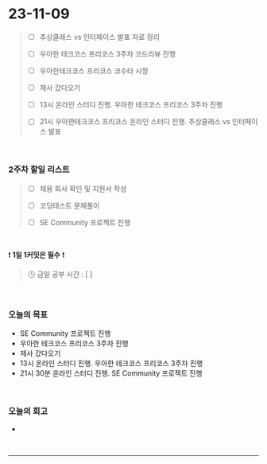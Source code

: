 # 23-11-09
> - [ ]  추상클래스 vs 인터페이스 발표 자료 정리
>
> - [ ]  우아한 테크코스 프리코스 3주차 코드리뷰 진행
>
> - [ ]  우아한테크코스 프리코스 코수타 시청
>
> - [ ]  제사 갔다오기
>
> - [ ]  13시 온라인 스터디 진행. 우아한 테크코스 프리코스 3주차 진행
>
> - [ ]  21시 우아한테크코스 프리코스 온라인 스터디 진행. 추상클래스 vs 인터페이스 발표



<br/>

### 2주차 할일 리스트  
> - [ ]  채용 회사 확인 및 지원서 작성
>
> - [ ]  코딩테스트 문제풀이
>
> - [ ]  SE Community 프로젝트 진행

<br/>

❗ **1일 1커밋은 필수** ❗
> 🕒 금일 공부 시간 : [ ]
  
<br/>

### 오늘의 목표
- SE Community 프로젝트 진행
- 우아한 테크코스 프리코스 3주차 진행
- 제사 갔다오기
- 13시 온라인 스터디 진행. 우아한 테크코스 프리코스 3주차 진행
- 21시 30분 온라인 스터디 진행. SE Community 프로젝트 진행

<br>

### 오늘의 회고
- 


<br/>

------------  
